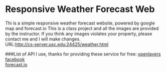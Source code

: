 # Responsive Weather Forecast Web 
Thi is a simple responsive weather forecast website, powered by google map and forecast.io
This is a class project and all the images are provided by the instructor.
If you think any images violates your property, please contact me and I will make changes.    
URL:http://cs-server.usc.edu:24425/weather.html


###List of API I use, thanks for providing these service for free:
[openlayers](http://openlayers.org/en/v3.14.1/apidoc/)  
[facebook](https://developers.facebook.com/)  
[forecast.io](https://developer.forecast.io/)  
